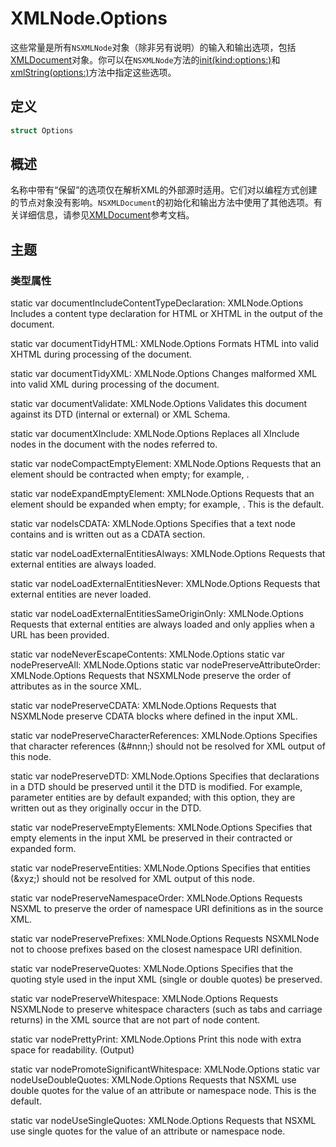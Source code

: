 # XMLNode.Options

这些常量是所有`NSXMLNode`对象（除非另有说明）的输入和输出选项，包括[XMLDocument]()对象。你可以在`NSXMLNode`方法的[init(kind:options:)]()和[xmlString(options:)]()方法中指定这些选项。

## 定义

```swift
struct Options
```

## 概述

名称中带有“保留”的选项仅在解析XML的外部源时适用。它们对以编程方式创建的节点对象没有影响。`NSXMLDocument`的初始化和输出方法中使用了其他选项。有关详细信息，请参见[XMLDocument]()参考文档。

## 主题

### 类型属性


static var documentIncludeContentTypeDeclaration: XMLNode.Options
Includes a content type declaration for HTML or XHTML in the output of the document.

static var documentTidyHTML: XMLNode.Options
Formats HTML into valid XHTML during processing of the document.

static var documentTidyXML: XMLNode.Options
Changes malformed XML into valid XML during processing of the document.

static var documentValidate: XMLNode.Options
Validates this document against its DTD (internal or external) or XML Schema.

static var documentXInclude: XMLNode.Options
Replaces all XInclude nodes in the document with the nodes referred to.

static var nodeCompactEmptyElement: XMLNode.Options
Requests that an element should be contracted when empty; for example, <flag/>.

static var nodeExpandEmptyElement: XMLNode.Options
Requests that an element should be expanded when empty; for example, <flag></flag>. This is the default.

static var nodeIsCDATA: XMLNode.Options
Specifies that a text node contains and is written out as a CDATA section.

static var nodeLoadExternalEntitiesAlways: XMLNode.Options
Requests that external entities are always loaded.

static var nodeLoadExternalEntitiesNever: XMLNode.Options
Requests that external entities are never loaded.

static var nodeLoadExternalEntitiesSameOriginOnly: XMLNode.Options
Requests that external entities are always loaded and only applies when a URL has been provided.

static var nodeNeverEscapeContents: XMLNode.Options
static var nodePreserveAll: XMLNode.Options
static var nodePreserveAttributeOrder: XMLNode.Options
Requests that NSXMLNode preserve the order of attributes as in the source XML.

static var nodePreserveCDATA: XMLNode.Options
Requests that NSXMLNode preserve CDATA blocks where defined in the input XML.

static var nodePreserveCharacterReferences: XMLNode.Options
Specifies that character references (&#nnn;) should not be resolved for XML output of this node.

static var nodePreserveDTD: XMLNode.Options
Specifies that declarations in a DTD should be preserved until it the DTD is modified. For example, parameter entities are by default expanded; with this option, they are written out as they originally occur in the DTD.

static var nodePreserveEmptyElements: XMLNode.Options
Specifies that empty elements in the input XML be preserved in their contracted or expanded form.

static var nodePreserveEntities: XMLNode.Options
Specifies that entities (&xyz;) should not be resolved for XML output of this node.

static var nodePreserveNamespaceOrder: XMLNode.Options
Requests NSXML to preserve the order of namespace URI definitions as in the source XML.

static var nodePreservePrefixes: XMLNode.Options
Requests NSXMLNode not to choose prefixes based on the closest namespace URI definition.

static var nodePreserveQuotes: XMLNode.Options
Specifies that the quoting style used in the input XML (single or double quotes) be preserved.

static var nodePreserveWhitespace: XMLNode.Options
Requests NSXMLNode to preserve whitespace characters (such as tabs and carriage returns) in the XML source that are not part of node content.

static var nodePrettyPrint: XMLNode.Options
Print this node with extra space for readability. (Output)

static var nodePromoteSignificantWhitespace: XMLNode.Options
static var nodeUseDoubleQuotes: XMLNode.Options
Requests that NSXML use double quotes for the value of an attribute or namespace node. This is the default.

static var nodeUseSingleQuotes: XMLNode.Options
Requests that NSXML use single quotes for the value of an attribute or namespace node.